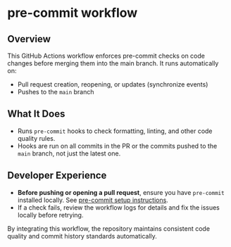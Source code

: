 # pre-commit workflow

## Overview

This GitHub Actions workflow enforces pre-commit checks on code changes before merging them into the
main branch. It runs automatically on:

- Pull request creation, reopening, or updates (synchronize events)
- Pushes to the `main` branch

## What It Does

- Runs `pre-commit` hooks to check formatting, linting, and other code quality rules.
- Hooks are run on all commits in the PR or the commits pushed to the `main` branch, not just the
  latest one.

## Developer Experience

- **Before pushing or opening a pull request**, ensure you have `pre-commit` installed locally. See
  [pre-commit setup instructions](https://github.com/IRNAS/irnas-guidelines-docs/tree/main/tools/pre-commit).
- If a check fails, review the workflow logs for details and fix the issues locally before retrying.

By integrating this workflow, the repository maintains consistent code quality and commit history
standards automatically.

